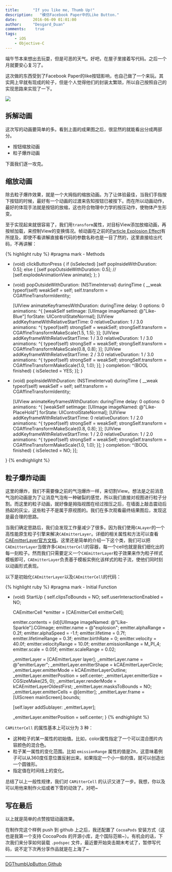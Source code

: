 ```yaml
---
title:      "If you like me, Thumb Up!"
description:   "模仿Facebook Paper中的Like Button."
date:       2016-06-09 01:01:00
author:     "Desgard_Duan"
comments: 	 true
tags:
    - iOS
    - Objective-C
---
```


端午节本来想出去玩耍，但是可恶的天气。好吧，在屋子里接着写代码。之后一个月就要安心复习了。

这次做的东西受到了Facebook Paper的like按钮影响，也自己做了一个来玩。其实网上早就有现成的轮子，但是个人觉得他们的封装太繁琐，所以自己按照自己的实现思路来实现了一下。

![](http://7xwh85.com1.z0.glb.clouddn.com/2016-06-09-img0.gif)

## 拆解动画

这次写的动画要简单的多。看到上面的成果图之后，很显然的就能看出分成两部分。

* 按钮缩放动画
* 粒子爆炸动画

下面我们逐一攻克。

## 缩放动画

除去粒子爆炸效果，就是一个大拇指的缩放动画。为了让体验最佳，当我们手指按下按钮的时候，最好有一个动画的过渡来告知按钮已被按下。而在所以动画动作，最好的体现手法就是按钮的放缩，这也符合物理中力学的按压动作，使物体产生形变。

至于实现起来就很容易了，我们用`transform`属性，对目标View添加放缩动画，再按帧加载，来控制View的变换情况。帧动画在之前的[Particle Explosion Effect](http://desgard.com/2016/05/30/DGSlimeView-Boom/)有所提及，即使不看讲解直接看代码的参数名称也是一目了然的，这里直接给出代码，不再讲解：

{% highlight ruby %}
#pragma mark - Methods
- (void) clickButtonPress {
    if (isSelected) [self popInsideWithDuration: 0.5];
    else {
        [self popOutsideWithDuration: 0.5];
        // [self.explodeAnimationView animate];
    };
}

- (void) popOutsideWithDuration: (NSTimeInterval) duringTime {
    __weak typeof(self) weakSelf = self;
    self.transform = CGAffineTransformIdentity;
    
    [UIView animateKeyframesWithDuration: duringTime delay: 0 options: 0 animations: ^{
        [weakSelf setImage: [UIImage imageNamed: @"Like-Blue"] forState: UIControlStateNormal];
        [UIView addKeyframeWithRelativeStartTime: 0
                                relativeDuration: 1 / 3.0
                                      animations: ^{
                                          typeof(self) strongSelf = weakSelf;
                                          strongSelf.transform = CGAffineTransformMakeScale(1.5, 1.5);
                                      }];
        [UIView addKeyframeWithRelativeStartTime: 1 / 3.0
                                relativeDuration: 1 / 3.0
                                      animations: ^{
                                          typeof(self) strongSelf = weakSelf;
                                          strongSelf.transform = CGAffineTransformMakeScale(0.8, 0.8);
                                      }];
        [UIView addKeyframeWithRelativeStartTime: 2 / 3.0
                                relativeDuration: 1 / 3.0
                                      animations: ^{
                                          typeof(self) strongSelf = weakSelf;
                                          strongSelf.transform = CGAffineTransformMakeScale(1.0, 1.0);
                                      }];
    } completion: ^(BOOL finished) {
        isSelected = YES;
    }];
}

- (void) popInsideWithDuration: (NSTimeInterval) duringTime {
    __weak typeof(self) weakSelf = self;
    self.transform = CGAffineTransformIdentity;
    
    [UIView animateKeyframesWithDuration: duringTime delay: 0 options: 0 animations: ^{
        [weakSelf setImage: [UIImage imageNamed: @"Like-PlaceHold"] forState: UIControlStateNormal];
        [UIView addKeyframeWithRelativeStartTime: 0
                                relativeDuration: 1 / 2.0
                                      animations: ^{
                                          typeof(self) strongSelf = weakSelf;
                                          strongSelf.transform = CGAffineTransformMakeScale(0.8, 0.8);
                                      }];
        [UIView addKeyframeWithRelativeStartTime: 1 / 2.0
                                relativeDuration: 1 / 2.0
                                      animations: ^{
                                          typeof(self) strongSelf = weakSelf;
                                          strongSelf.transform = CGAffineTransformMakeScale(1.0, 1.0);
                                      }];
    } completion: ^(BOOL finished) {
        isSelected = NO;
    }];

}
{% endhighlight %}

## 粒子爆炸动画

这里的爆炸，我们不需要像之前的气泡爆炸一样，来切割View。想法是之前消息气泡的动画是为了让消息气泡有一种破裂的感觉，所以我们直接对视图进行粒子分割。而这里的粒子动画，就好像是拇指视图在经过按压之后，在墙面上敲击震动后扬起的灰尘，这些粒子不是属于原视图的。我们在多次观看最终结果图后，发现这是最合理的思路。

当我们确定思路后，我们会发现工作量减少了很多。因为我们使用`CALayer`的一个高性能原生粒子引擎来解决`CAEmitterLayer`。详细的相关属性和方法可以查看[CAEmitterLayer官方文档](https://developer.apple.com/library/ios/documentation/GraphicsImaging/Reference/CAEmitterLayer_class/)。这里还是简单的介绍一下这个类，我们可以把`CAEmitterLayer`当做许多`CAEmitterCell`的容器，每一个cell也就是我们细化出的每一刻粒子。然而我们只需要定义一个`CAEmitterLayer`粒子效果来作为粒子样式模板即可，`CAEmitterLayer`负责基于模板实例化该样式的粒子流，使他们同时刻以动画形式表现。

以下是初始化`CAEmitterLayer`以及`CAEmitterCell`的代码：

{% highlight ruby %}
#pragma mark - Initial Function
- (void) StartUp {
    self.clipsToBounds = NO;
    self.userInteractionEnabled = NO;
    
    CAEmitterCell *emitter = [CAEmitterCell emitterCell];
    
    emitter.contents                = (id)[UIImage imageNamed: @"Like-Sparkle"].CGImage;
    emitter.name                    = @"explosion";
    emitter.alphaRange              = 0.2f;
    emitter.alphaSpeed              = -1.f;
    emitter.lifetime                = 0.7f;
    emitter.lifetimeRange           = 0.3f;
    emitter.birthRate               = 0;
    emitter.velocity                = 40.0f;
    emitter.velocityRange           = 10.0f;
    emitter.emissionRange           = M_PI_4;
    emitter.scale                   = 0.05f;
    emitter.scaleRange              = 0.02;
    
    _emitterLayer = [CAEmitterLayer layer];
    _emitterLayer.name              = @"emitterLayer";
    _emitterLayer.emitterShape      = kCAEmitterLayerCircle;
    _emitterLayer.emitterMode       = kCAEmitterLayerOutline;
    _emitterLayer.emitterPosition   = self.center;
    _emitterLayer.emitterSize       = CGSizeMake(25, 0);
    _emitterLayer.renderMode        = kCAEmitterLayerOldestFirst;
    _emitterLayer.masksToBounds     = NO;
    _emitterLayer.emitterCells      = @[emitter];
    _emitterLayer.frame             = [UIScreen mainScreen].bounds;
    
    [self.layer addSublayer: _emitterLayer];
    
    _emitterLayer.emitterPosition   = self.center;
}
{% endhighlight %}

`CAMitterCell` 的属性基本上可以分为 3 种：

* 这种粒子的某一属性的初始值。比如，color属性指定了一个可以混合图片内容颜色的混合色。
* 粒子某一属性的变化范围。比如 `emissionRange` 属性的值是2π，这意味着例子可以从360度任意位置反射出来。如果指定一个小一些的值，就可以创造出一个圆锥形。
* 指定值在时间线上的变化。

总结了以上一般性规律，我们对 `CAMitterCell` 的认识又进了一步。我想，你以及可以用他来制作火焰或者下雪的动效了。对吧~

## 写在最后

以上就是简单的点赞按钮动画效果。

在制作完这个样例 push 到 github 上之后，我还配置了 `CocoaPods` 安装方式（这也是我第一个支持 CocoaPods 的开源小库，走个国际范嘛~）。有机会的话，下次我们来分享如何装载 `.podspec` 文件，最近要开始突击期末考试了，暂停写代码，说不定下次再分享作品就是在上海了~

---

[DGThumbUpButton Github](https://github.com/dgytdhy/DGThumbUpButton)